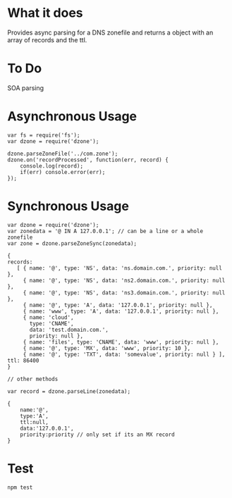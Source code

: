 What it does
============

Provides async parsing for a DNS zonefile and returns a object with an array of records and the ttl.


To Do
=====

SOA parsing


Asynchronous Usage
==================

    var fs = require('fs');
    var dzone = require('dzone');

    dzone.parseZoneFile('../com.zone');
    dzone.on('recordProcessed', function(err, record) {
        console.log(record);
        if(err) console.error(err);
    });


Synchronous Usage
=================

	var dzone = require('dzone');
	var zonedata = '@ IN A 127.0.0.1'; // can be a line or a whole zonefile
	var zone = dzone.parseZoneSync(zonedata);

	{ 
	records: 
	   [ { name: '@', type: 'NS', data: 'ns.domain.com.', priority: null },
	     { name: '@', type: 'NS', data: 'ns2.domain.com.', priority: null },
	     { name: '@', type: 'NS', data: 'ns3.domain.com.', priority: null },
	     { name: '@', type: 'A', data: '127.0.0.1', priority: null },
	     { name: 'www', type: 'A', data: '127.0.0.1', priority: null },
	     { name: 'cloud',
	       type: 'CNAME',
	       data: 'test.domain.com.',
	       priority: null },
	     { name: 'files', type: 'CNAME', data: 'www', priority: null },
	     { name: '@', type: 'MX', data: 'www', priority: 10 },
	     { name: '@', type: 'TXT', data: 'somevalue', priority: null } ],
	ttl: 86400
	}	

	// other methods

	var record = dzone.parseLine(zonedata);

    {
		name:'@',
		type:'A',
		ttl:null,
		data:'127.0.0.1',
		priority:priority // only set if its an MX record	
	}

Test
====

	npm test


